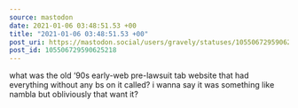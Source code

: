 ```yaml
---
source: mastodon
date: 2021-01-06 03:48:51.53 +00
title: "2021-01-06 03:48:51.53 +00"
post_uri: https://mastodon.social/users/gravely/statuses/105506729590625218
post_id: 105506729590625218
---
```

what was the old ‘90s early-web pre-lawsuit tab website that had everything without any bs on it called? i wanna say it was something like nambla but obliviously that want it?


